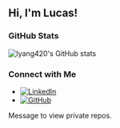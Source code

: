 ## Hi, I'm Lucas! 

### GitHub Stats

![lyang420's GitHub stats](https://github-readme-stats.vercel.app/api?username=lyang420&show_icons=true&count_private=true&theme=radical)

### Connect with Me

* [![LinkedIn](https://img.shields.io/badge/-LinkedIn-0A66C2?style=flat&logo=linkedin&logoColor=white)](https://www.linkedin.com/in/lucas-yang/)
* [![GitHub](https://img.shields.io/badge/-GitHub-181717?style=flat&logo=github)](https://github.com/lyang420)

Message to view private repos.
